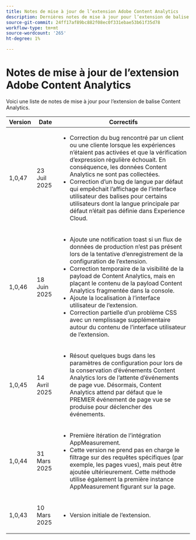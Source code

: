 ```yaml
---
title: Notes de mise à jour de l’extension Adobe Content Analytics
description: Dernières notes de mise à jour pour l’extension de balise Content Analytics dans Adobe Experience Platform.
source-git-commit: 24ff17af89bc882f08ec0f331ebae53b61f35d78
workflow-type: tm+mt
source-wordcount: '265'
ht-degree: 1%

---
```


# Notes de mise à jour de l’extension Adobe Content Analytics

Voici une liste de notes de mise à jour pour l’extension de balise Content Analytics.

| Version | Date | Correctifs |
|---|---|---|
| <p>1,0,47</p> | <p>23 Juil 2025</p> | <ul><li>Correction du bug rencontré par un client ou une cliente lorsque les expériences n’étaient pas activées et que la vérification d’expression régulière échouait. En conséquence, les données Content Analytics ne sont pas collectées.</li><li>Correction d’un bug de langue par défaut qui empêchait l’affichage de l’interface utilisateur des balises pour certains utilisateurs dont la langue principale par défaut n’était pas définie dans Experience Cloud.</li></ul> |
| <p>1,0,46</p> | <p>18 Juin 2025</p> | <ul><li>Ajoute une notification toast si un flux de données de production n’est pas présent lors de la tentative d’enregistrement de la configuration de l’extension.</li><li>Correction temporaire de la visibilité de la payload de Content Analytics, mais en plaçant le contenu de la payload Content Analytics fragmentée dans la console.</li><li>Ajoute la localisation à l’interface utilisateur de l’extension.</li><li>Correction partielle d’un problème CSS avec un remplissage supplémentaire autour du contenu de l’interface utilisateur de l’extension.</li></ul> |
| <p>1,0,45</p> | <p>14 Avril 2025</p> | <ul><li>Résout quelques bugs dans les paramètres de configuration pour lors de la conservation d’événements Content Analytics lors de l’attente d’événements de page vue. Désormais, Content Analytics attend par défaut que le PREMIER événement de page vue se produise pour déclencher des événements.</li></ul> |
| <p>1,0,44</p> | <p>31 Mars 2025</p> | <ul><li>Première itération de l’intégration AppMeasurement.</li><li>Cette version ne prend pas en charge le filtrage sur des requêtes spécifiques (par exemple, les pages vues), mais peut être ajoutée ultérieurement.  Cette méthode utilise également la première instance AppMeasurement figurant sur la page.</li></ul> |
| <p>1,0,43</p> | <p>10 Mars 2025</p> | <ul><li>Version initiale de l’extension.</li></ul> |

